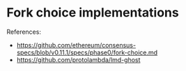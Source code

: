 # Fork choice implementations

References:
- https://github.com/ethereum/consensus-specs/blob/v0.11.1/specs/phase0/fork-choice.md
- https://github.com/protolambda/lmd-ghost
